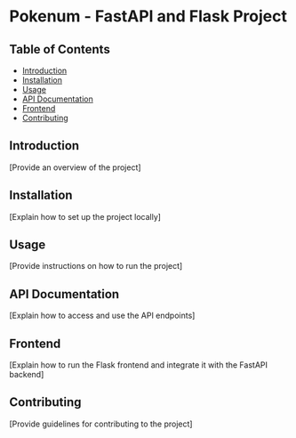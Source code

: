 # Pokenum - FastAPI and Flask Project

## Table of Contents
- [Introduction](#introduction)
- [Installation](#installation)
- [Usage](#usage)
- [API Documentation](#api-documentation)
- [Frontend](#frontend)
- [Contributing](#contributing)

## Introduction
[Provide an overview of the project]

## Installation
[Explain how to set up the project locally]

## Usage
[Provide instructions on how to run the project]

## API Documentation
[Explain how to access and use the API endpoints]

## Frontend
[Explain how to run the Flask frontend and integrate it with the FastAPI backend]

## Contributing
[Provide guidelines for contributing to the project]